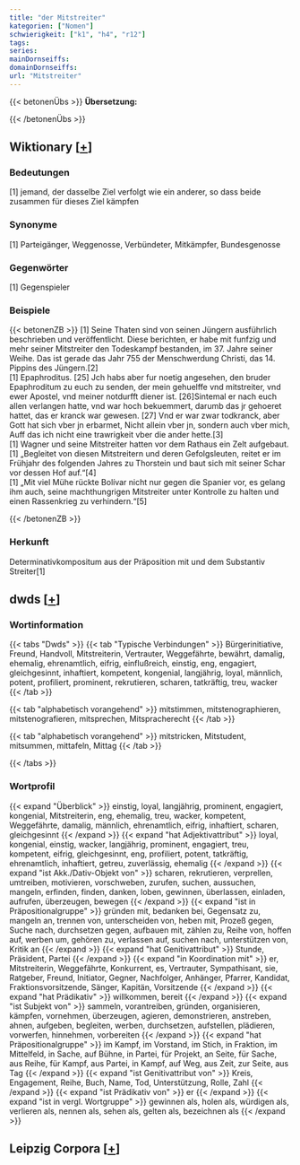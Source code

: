 ```yaml
---
title: "der Mitstreiter"
kategorien: ["Nomen"]
schwierigkeit: ["k1", "h4", "r12"]
tags:
series:
mainDornseiffs:
domainDornseiffs:
url: "Mitstreiter"
---
```


{{< betonenÜbs >}}
**Übersetzung:**  
  
{{< /betonenÜbs >}}

## Wiktionary [[+](https://de.wiktionary.org/wiki/Mitstreiter)]

### Bedeutungen
[1] jemand, der dasselbe Ziel verfolgt wie ein anderer, so dass beide zusammen für dieses Ziel kämpfen  

### Synonyme
[1] Parteigänger, Weggenosse, Verbündeter, Mitkämpfer, Bundesgenosse  

### Gegenwörter
[1] Gegenspieler  

### Beispiele
{{< betonenZB >}}
[1] Seine Thaten sind von seinen Jüngern ausführlich beschrieben und veröffentlicht. Diese berichten, er habe mit funfzig und mehr seiner Mitstreiter den Todeskampf bestanden, im 37. Jahre seiner Weihe. Das ist gerade das Jahr 755 der Menschwerdung Christi, das 14. Pippins des Jüngern.[2]  
[1] Epaphroditus. [25] Jch habs aber fur noetig angesehen, den bruder Epaphroditum zu euch zu senden, der mein gehuelffe vnd mitstreiter, vnd ewer Apostel, vnd meiner notdurfft diener ist. [26]Sintemal er nach euch allen verlangen hatte, vnd war hoch bekuemmert, darumb das jr gehoeret hattet, das er kranck war gewesen. [27] Vnd er war zwar todkranck, aber Gott hat sich vber jn erbarmet, Nicht allein vber jn, sondern auch vber mich, Auff das ich nicht eine trawrigkeit vber die ander hette.[3]  
[1] Wagner und seine Mitstreiter hatten vor dem Rathaus ein Zelt aufgebaut.  
[1] „Begleitet von diesen Mitstreitern und deren Gefolgsleuten, reitet er im Frühjahr des folgenden Jahres zu Thorstein und baut sich mit seiner Schar vor dessen Hof auf.“[4]  
[1] „Mit viel Mühe rückte Bolívar nicht nur gegen die Spanier vor, es gelang ihm auch, seine machthungrigen Mitstreiter unter Kontrolle zu halten und einen Rassenkrieg zu verhindern.“[5]  

{{< /betonenZB >}}
### Herkunft
Determinativkompositum aus der Präposition mit und dem Substantiv Streiter[1]  



## dwds [[+](https://www.dwds.de/wb/Mitstreiter)]

### Wortinformation
{{< tabs "Dwds" >}}
{{< tab "Typische Verbindungen" >}}
Bürgerinitiative, Freund, Handvoll, Mitstreiterin, Vertrauter, Weggefährte, bewährt, damalig, ehemalig, ehrenamtlich, eifrig, einflußreich, einstig, eng, engagiert, gleichgesinnt, inhaftiert, kompetent, kongenial, langjährig, loyal, männlich, potent, profiliert, prominent, rekrutieren, scharen, tatkräftig, treu, wacker
{{< /tab >}}

{{< tab "alphabetisch vorangehend" >}}
mitstimmen, mitstenographieren, mitstenografieren, mitsprechen, Mitspracherecht
{{< /tab >}}

{{< tab "alphabetisch vorangehend" >}}
mitstricken, Mitstudent, mitsummen, mittafeln, Mittag
{{< /tab >}}

{{< /tabs >}}

### Wortprofil
{{< expand "Überblick" >}} einstig, loyal, langjährig, prominent, engagiert, kongenial, Mitstreiterin, eng, ehemalig, treu, wacker, kompetent, Weggefährte, damalig, männlich, ehrenamtlich, eifrig, inhaftiert, scharen, gleichgesinnt {{< /expand >}}
{{< expand "hat Adjektivattribut" >}} loyal, kongenial, einstig, wacker, langjährig, prominent, engagiert, treu, kompetent, eifrig, gleichgesinnt, eng, profiliert, potent, tatkräftig, ehrenamtlich, inhaftiert, getreu, zuverlässig, ehemalig {{< /expand >}}
{{< expand "ist Akk./Dativ-Objekt von" >}} scharen, rekrutieren, verprellen, umtreiben, motivieren, vorschweben, zurufen, suchen, aussuchen, mangeln, erfinden, finden, danken, loben, gewinnen, überlassen, einladen, aufrufen, überzeugen, bewegen {{< /expand >}}
{{< expand "ist in Präpositionalgruppe" >}} gründen mit, bedanken bei, Gegensatz zu, mangeln an, trennen von, unterscheiden von, heben mit, Prozeß gegen, Suche nach, durchsetzen gegen, aufbauen mit, zählen zu, Reihe von, hoffen auf, werben um, gehören zu, verlassen auf, suchen nach, unterstützen von, Kritik an {{< /expand >}}
{{< expand "hat Genitivattribut" >}} Stunde, Präsident, Partei {{< /expand >}}
{{< expand "in Koordination mit" >}} er, Mitstreiterin, Weggefährte, Konkurrent, es, Vertrauter, Sympathisant, sie, Ratgeber, Freund, Initiator, Gegner, Nachfolger, Anhänger, Pfarrer, Kandidat, Fraktionsvorsitzende, Sänger, Kapitän, Vorsitzende {{< /expand >}}
{{< expand "hat Prädikativ" >}} willkommen, bereit {{< /expand >}}
{{< expand "ist Subjekt von" >}} sammeln, vorantreiben, gründen, organisieren, kämpfen, vornehmen, überzeugen, agieren, demonstrieren, anstreben, ahnen, aufgeben, begleiten, werben, durchsetzen, aufstellen, plädieren, vorwerfen, hinnehmen, vorbereiten {{< /expand >}}
{{< expand "hat Präpositionalgruppe" >}} im Kampf, im Vorstand, im Stich, in Fraktion, im Mittelfeld, in Sache, auf Bühne, in Partei, für Projekt, an Seite, für Sache, aus Reihe, für Kampf, aus Partei, in Kampf, auf Weg, aus Zeit, zur Seite, aus Tag {{< /expand >}}
{{< expand "ist Genitivattribut von" >}} Kreis, Engagement, Reihe, Buch, Name, Tod, Unterstützung, Rolle, Zahl {{< /expand >}}
{{< expand "ist Prädikativ von" >}} er {{< /expand >}}
{{< expand "ist in vergl. Wortgruppe" >}} gewinnen als, holen als, würdigen als, verlieren als, nennen als, sehen als, gelten als, bezeichnen als {{< /expand >}}

## Leipzig Corpora [[+](https://corpora.uni-leipzig.de/en/res?word=Mitstreiter&corpusId=deu_newscrawl-public_2018)]

